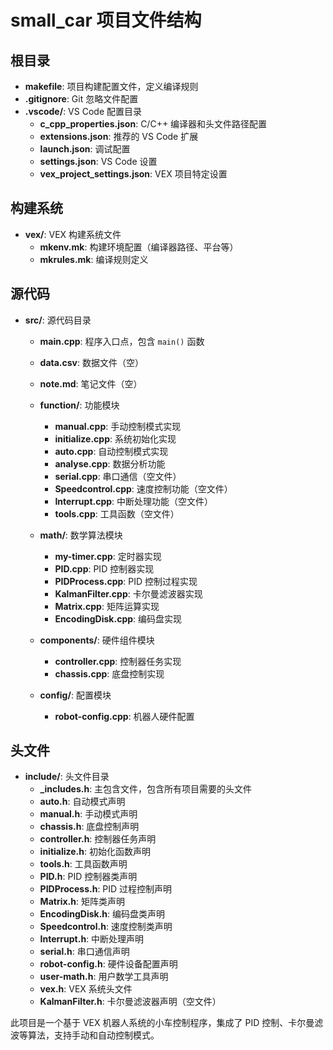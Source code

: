 # small_car 项目文件结构

## 根目录
- **makefile**: 项目构建配置文件，定义编译规则
- **.gitignore**: Git 忽略文件配置
- **.vscode/**: VS Code 配置目录
  - **c_cpp_properties.json**: C/C++ 编译器和头文件路径配置
  - **extensions.json**: 推荐的 VS Code 扩展
  - **launch.json**: 调试配置
  - **settings.json**: VS Code 设置
  - **vex_project_settings.json**: VEX 项目特定设置

## 构建系统
- **vex/**: VEX 构建系统文件
  - **mkenv.mk**: 构建环境配置（编译器路径、平台等）
  - **mkrules.mk**: 编译规则定义

## 源代码
- **src/**: 源代码目录
  - **main.cpp**: 程序入口点，包含 `main()` 函数
  - **data.csv**: 数据文件（空）
  - **note.md**: 笔记文件（空）

  - **function/**: 功能模块
    - **manual.cpp**: 手动控制模式实现
    - **initialize.cpp**: 系统初始化实现
    - **auto.cpp**: 自动控制模式实现
    - **analyse.cpp**: 数据分析功能
    - **serial.cpp**: 串口通信（空文件）
    - **Speedcontrol.cpp**: 速度控制功能（空文件）
    - **Interrupt.cpp**: 中断处理功能（空文件）
    - **tools.cpp**: 工具函数（空文件）
  
  - **math/**: 数学算法模块
    - **my-timer.cpp**: 定时器实现
    - **PID.cpp**: PID 控制器实现
    - **PIDProcess.cpp**: PID 控制过程实现
    - **KalmanFilter.cpp**: 卡尔曼滤波器实现
    - **Matrix.cpp**: 矩阵运算实现
    - **EncodingDisk.cpp**: 编码盘实现
  
  - **components/**: 硬件组件模块
    - **controller.cpp**: 控制器任务实现
    - **chassis.cpp**: 底盘控制实现
  
  - **config/**: 配置模块
    - **robot-config.cpp**: 机器人硬件配置

## 头文件
- **include/**: 头文件目录
  - **_includes.h**: 主包含文件，包含所有项目需要的头文件
  - **auto.h**: 自动模式声明
  - **manual.h**: 手动模式声明
  - **chassis.h**: 底盘控制声明
  - **controller.h**: 控制器任务声明
  - **initialize.h**: 初始化函数声明
  - **tools.h**: 工具函数声明
  - **PID.h**: PID 控制器类声明
  - **PIDProcess.h**: PID 过程控制声明
  - **Matrix.h**: 矩阵类声明
  - **EncodingDisk.h**: 编码盘类声明
  - **Speedcontrol.h**: 速度控制类声明
  - **Interrupt.h**: 中断处理声明
  - **serial.h**: 串口通信声明
  - **robot-config.h**: 硬件设备配置声明
  - **user-math.h**: 用户数学工具声明
  - **vex.h**: VEX 系统头文件
  - **KalmanFilter.h**: 卡尔曼滤波器声明（空文件）

此项目是一个基于 VEX 机器人系统的小车控制程序，集成了 PID 控制、卡尔曼滤波等算法，支持手动和自动控制模式。
